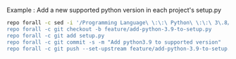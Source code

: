 Example : Add a new supported python version in each project's setup.py
```bash
repo forall -c sed -i '/Programming Language\ \:\:\ Python\ \:\:\ 3\.8/a \ \ \ \ \ \ \ \ \'Programming Language\ \:\:\ Python\ \:\:\ 3\.9\',' setup.py
repo forall -c git checkout -b feature/add-python-3.9-to-setup.py
repo forall -c git add setup.py
repo forall -c git commit -s -m "Add python3.9 to supported version"
repo forall -c git push --set-upstream feature/add-python-3.9-to-setup.py feature/add-python-3.9-to-setup.py
```
